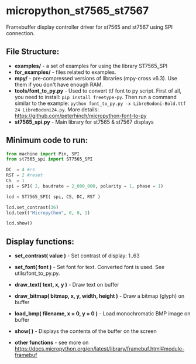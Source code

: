 # micropython_st7565_st7567
Framebuffer display controller driver for st7565 and st7567 using SPI connection.

## File Structure:
* **examples/** - a set of examples for using the library ST7565_SPI
* **for_examples/** - files related to examples.
* **mpy/** - pre-compressed versions of libraries (mpy-cross v6.3). Use them if you don't have enough RAM.
* **tools/font_to_py.py** - Used to convert ttf font to py script. First of all, you need to install: `pip install freetype-py`. Then run a command similar to the example: `python font_to_py.py -x LibreBodoni-Bold.ttf 24 LibreBodoni24.py`. More details: https://github.com/peterhinch/micropython-font-to-py
* **st7565_spi.py** - Main library for st7565 & st7567 displays

## Minimum code to run:
```python
from machine import Pin, SPI
from st7565_spi import ST7565_SPI

DC  = 4 #rs
RST = 2 #reset
CS  = 1
spi = SPI( 2, baudrate = 2_000_000, polarity = 1, phase = 1)

lcd = ST7565_SPI( spi, CS, DC, RST )

lcd.set_contrast(36)
lcd.text("Micropython", 0, 0, 1)

lcd.show()
```

## Display functions:
* **set_contrast( value )** - Set contrast of display: 1..63
* **set_font( font )** - Set font for text. Converted font is used. See utils/font_to_py.py.
* **draw_text( text, x, y )** - Draw text on buffer
* **draw_bitmap( bitmap, x, y, width, height )** - Draw a bitmap (glyph) on buffer
* **load_bmp( filename, x = 0, y = 0 )** - Load monochromatic BMP image on buffer
* **show( )** - Displays the contents of the buffer on the screen

* **other functions** - see more on https://docs.micropython.org/en/latest/library/framebuf.html#module-framebuf

